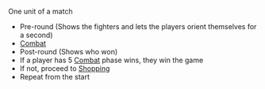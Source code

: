 One unit of a match
- Pre-round (Shows the fighters and lets the players orient themselves for a second)
- [Combat](/docs/gameplay_spec/flow/combat.md)
- Post-round (Shows who won)
- If a player has 5 [Combat](/docs/gameplay_spec/flow/combat.md) phase wins, they win the game
- If not, proceed to [Shopping](/docs/gameplay_spec/flow/shopping.md)
- Repeat from the start